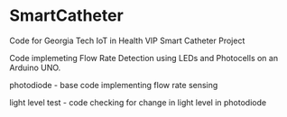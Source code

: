 # SmartCatheter
Code for Georgia Tech IoT in Health VIP Smart Catheter Project

Code implemeting Flow Rate Detection using LEDs and Photocells on an Arduino UNO. 

photodiode - base code implementing flow rate sensing

light level test - code checking for change in light level in photodiode
